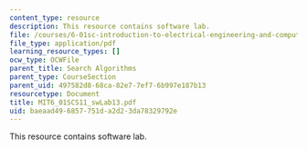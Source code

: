 ```yaml
---
content_type: resource
description: This resource contains software lab.
file: /courses/6-01sc-introduction-to-electrical-engineering-and-computer-science-i-spring-2011/baeaad496857751da2d23da78329792e_MIT6_01SCS11_swLab13.pdf
file_type: application/pdf
learning_resource_types: []
ocw_type: OCWFile
parent_title: Search Algorithms
parent_type: CourseSection
parent_uid: 497582d8-68ca-82e7-7ef7-6b997e187b13
resourcetype: Document
title: MIT6_01SCS11_swLab13.pdf
uid: baeaad49-6857-751d-a2d2-3da78329792e
---
```

This resource contains software lab.